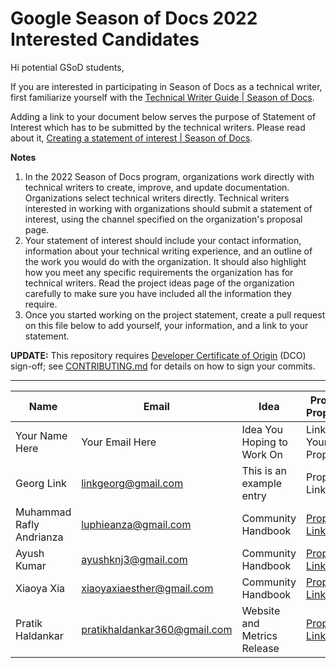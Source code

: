 # Google Season of Docs 2022 Interested Candidates

Hi potential GSoD students,

If you are interested in participating in Season of Docs as a technical writer, first familiarize yourself with the [Technical Writer Guide | Season of Docs](https://developers.google.com/season-of-docs/docs/tech-writer-guide).

Adding a link to your document below serves the purpose of Statement of Interest which has to be submitted by the technical writers. Please read about it, [Creating a statement of interest | Season of Docs](https://developers.google.com/season-of-docs/docs/tech-writer-statement).

**Notes**
1. In the 2022 Season of Docs program, organizations work directly with technical writers to create, improve, and update documentation. Organizations select technical writers directly. Technical writers interested in working with organizations should submit a statement of interest, using the channel specified on the organization's proposal page.
2. Your statement of interest should include your contact information, information about your technical writing experience, and an outline of the work you would do with the organization. It should also highlight how you meet any specific requirements the organization has for technical writers. Read the project ideas page of the organization carefully to make sure you have included all the information they require.
3. Once you started working on the project statement, create a pull request on this file below to add yourself, your information, and a link to your statement.

**UPDATE:** This repository requires [Developer Certificate of Origin](https://developercertificate.org/) (DCO) sign-off; see [CONTRIBUTING.md](https://github.com/chaoss/governance/blob/master/CONTRIBUTING.md#code-or-document-change-contributions-github-interface) for details on how to sign your commits. 

------

| Name | Email | Idea | Project Proposal |
| --- | --- | --- | --- |
| Your Name Here | Your Email Here |  Idea You Hoping to Work On | Link to Your Proposal |
| Georg Link | linkgeorg@gmail.com | This is an example entry | Proposal Link |
| Muhammad Rafly Andrianza | luphieanza@gmail.com | Community Handbook | [Proposal Link](https://docs.google.com/document/d/1dwJFzEXpw5NB932AGrhmpmI8ipu4k1mTPMgdwJtkugQ/edit?usp=sharing) |
| Ayush Kumar | ayushknj3@gmail.com | Community Handbook | [Proposal Link](https://gist.github.com/Ayush7614/6eb65be554c941bc821ffb03c90efcfc) |
| Xiaoya Xia | xiaoyaxiaesther@gmail.com | Community Handbook | [Proposal Link](https://docs.google.com/document/d/1xnvc2sIGWQaNXxPauzfelOFYhb37C0ctB-kSlunoQVc/edit?usp=sharing)|
| Pratik Haldankar | pratikhaldankar360@gmail.com | Website and Metrics Release | [Proposal Link](https://docs.google.com/document/d/1Hxz6Usu0zgVBcrxjLx8b3RRc_mTvj--ZbzcF2O-hdAw/edit?usp=sharing)|

